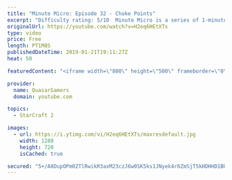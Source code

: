 ```yaml
---
title: "Minute Micro: Episode 32 - Choke Points"
excerpt: "Difficulty rating: 5/10  Minute Micro is a series of 1-minute videos explaining how to perform common micro techniques. This episode is on getting the most out of a choke point.  twitch.tv/Quasarprintf"
originalUrl: https://youtube.com/watch?v=H2eq6HEtXTs
type: video
price: Free
length: PT1M8S
publishedDateTime: 2019-01-21T19:11:27Z
heat: 50

featuredContent: "<iframe width=\"800\" height=\"500\" frameborder=\"0\" src=\"https://www.youtube.com/embed/H2eq6HEtXTs\" allow=\"accelerometer; autoplay; encrypted-media; gyroscope; picture-in-picture\" allowfullscreen></iframe>"

provider:
  name: QuasarGamers
  domain: youtube.com

topics:
  - StarCraft 2

images:
  - url: https://i.ytimg.com/vi/H2eq6HEtXTs/maxresdefault.jpg
    width: 1280
    height: 720
    isCached: true

secured: "5+/A8DupOPm0ZTlRwikR3axM23czJ6w0SK5ks1JNyek4r6ZmSjT5kHDHHD1BUrHZ4W7xLgCC35/r4tzErKadtw6OyyHUJPN2yDaXZsb8Exd2U1cY6aP63Y/4ZDhrnfr6pJSFsoftNORpjg9PpwxUXjO7NKFrmYZNRZ46petsO+3xtOaK4s97Bsg+k75gcGvzf9ew6w/zjH8tvSWB4gLGxtmq6Ymhtij3wndvtyTAnRO+U9sWO18mZkaqT7fUrXPvpE8RLMb3miPHI8n2xq2Szw7uEnHS9/aTNK8N3NXbg64yWry1iO4o7BkgJNx7N6V6uVbJnzSGSTM7DDUyWWjG69jm4XRJ4ADdEuSrbjiYpLbEbFAtQRLCF6HHtUtOIa9fXYTg9uEIfxhJL9vWND/zsmy376xEMQArdCggH33pX70=;4hCzsJY0TQ/p+FhwmnCgxA=="
---
```


